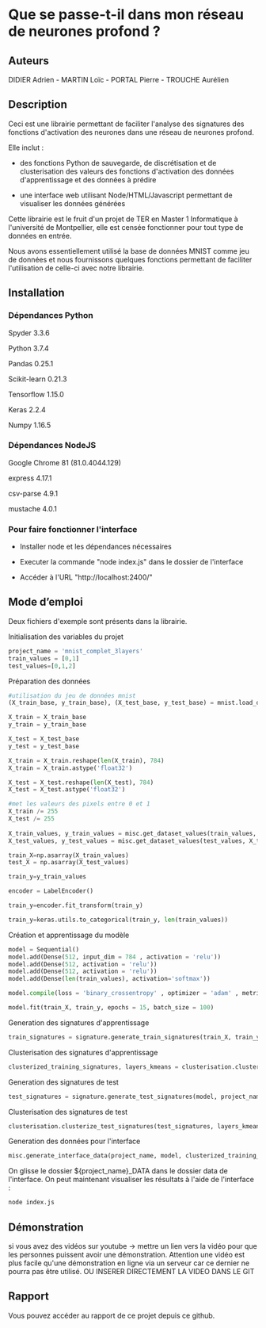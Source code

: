 # Que se passe-t-il dans mon réseau de neurones profond ?
 
## Auteurs
 
DIDIER Adrien - MARTIN Loïc - PORTAL Pierre - TROUCHE Aurélien
 
## Description
 
Ceci est une librairie permettant de faciliter l'analyse des signatures des fonctions d'activation des neurones dans une réseau de neurones profond. 

Elle inclut :

- des fonctions Python de sauvegarde, de discrétisation et de clusterisation des valeurs des fonctions d'activation des données d'apprentissage et des données à prédire

- une interface web utilisant Node/HTML/Javascript permettant de visualiser les données générées

Cette librairie est le fruit d'un projet de TER en Master 1 Informatique à l'université de Montpellier, elle est censée fonctionner pour tout type de données en entrée. 

Nous avons essentiellement utilisé la base de données MNIST comme jeu de données et nous fournissons quelques fonctions permettant de faciliter l'utilisation de celle-ci avec notre librairie.
 
## Installation

### Dépendances Python 

Spyder 3.3.6

Python 3.7.4

Pandas 0.25.1

Scikit-learn 0.21.3

Tensorflow 1.15.0

Keras 2.2.4

Numpy 1.16.5


### Dépendances NodeJS

Google Chrome 81 (81.0.4044.129)

express 4.17.1

csv-parse 4.9.1

mustache 4.0.1


### Pour faire fonctionner l'interface
- Installer node et les dépendances nécessaires
	
- Executer la commande "node index.js" dans le dossier de l'interface
	
- Accéder à l'URL "http://localhost:2400/"

 
## Mode d’emploi

Deux fichiers d'exemple sont présents dans la librairie.

Initialisation des variables du projet

```python
project_name = 'mnist_complet_3layers'
train_values = [0,1]
test_values=[0,1,2]

```

Préparation des données

```python
#utilisation du jeu de données mnist
(X_train_base, y_train_base), (X_test_base, y_test_base) = mnist.load_data()

X_train = X_train_base
y_train = y_train_base

X_test = X_test_base
y_test = y_test_base

X_train = X_train.reshape(len(X_train), 784)
X_train = X_train.astype('float32')

X_test = X_test.reshape(len(X_test), 784)
X_test = X_test.astype('float32')

#met les valeurs des pixels entre 0 et 1
X_train /= 255
X_test /= 255
     
X_train_values, y_train_values = misc.get_dataset_values(train_values, X_train, y_train)  
X_test_values, y_test_values = misc.get_dataset_values(test_values, X_test, y_test, limit)

train_X=np.asarray(X_train_values)
test_X = np.asarray(X_test_values)

train_y=y_train_values

encoder = LabelEncoder()

train_y=encoder.fit_transform(train_y)

train_y=keras.utils.to_categorical(train_y, len(train_values))
```

Création et apprentissage du modèle

```python
model = Sequential()
model.add(Dense(512, input_dim = 784 , activation = 'relu'))
model.add(Dense(512, activation = 'relu'))
model.add(Dense(512, activation = 'relu'))
model.add(Dense(len(train_values), activation='softmax'))

model.compile(loss = 'binary_crossentropy' , optimizer = 'adam' , metrics = ['accuracy'] )

model.fit(train_X, train_y, epochs = 15, batch_size = 100)
```

Generation des signatures d'apprentissage
```python
train_signatures = signature.generate_train_signatures(train_X, train_y, model, train_values, project_name)
```
Clusterisation des signatures d'apprentissage
```python
clusterized_training_signatures, layers_kmeans = clusterisation.clusterize_training_signatures(10, train_signatures, train_values)
```

Generation des signatures de test
```python
test_signatures = signature.generate_test_signatures(model, project_name, test_X, y_test_values, train_values, test_values)
```

Clusterisation des signatures de test
```python
clusterisation.clusterize_test_signatures(test_signatures, layers_kmeans, test_values, project_name)
```

Generation des données pour l'interface
```python
misc.generate_interface_data(project_name, model, clusterized_training_signatures)
```
On glisse le dossier ${project_name}_DATA dans le dossier data de l'interface. On peut maintenant visualiser les résultats à l'aide de l'interface :
```cmd
node index.js
 ```
 
## Démonstration
 
si vous avez des vidéos sur youtube -> mettre un lien vers la vidéo pour que les personnes puissent avoir une démonstration. Attention une vidéo est plus facile qu'une démonstration en ligne via un serveur car ce dernier ne pourra pas être utilisé.
 OU INSERER DIRECTEMENT LA VIDEO DANS LE GIT
 
## Rapport
 
Vous pouvez accéder au rapport de ce projet depuis ce github.
 
 

 
 
 
 
 
 
 





